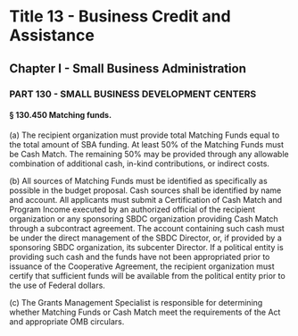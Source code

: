 
# Title 13 - Business Credit and Assistance
## Chapter I - Small Business Administration
### PART 130 - SMALL BUSINESS DEVELOPMENT CENTERS
#### § 130.450 Matching funds.

(a) The recipient organization must provide total Matching Funds equal to the total amount of SBA funding. At least 50% of the Matching Funds must be Cash Match. The remaining 50% may be provided through any allowable combination of additional cash, in-kind contributions, or indirect costs.

(b) All sources of Matching Funds must be identified as specifically as possible in the budget proposal. Cash sources shall be identified by name and account. All applicants must submit a Certification of Cash Match and Program Income executed by an authorized official of the recipient organization or any sponsoring SBDC organization providing Cash Match through a subcontract agreement. The account containing such cash must be under the direct management of the SBDC Director, or, if provided by a sponsoring SBDC organization, its subcenter Director. If a political entity is providing such cash and the funds have not been appropriated prior to issuance of the Cooperative Agreement, the recipient organization must certify that sufficient funds will be available from the political entity prior to the use of Federal dollars.

(c) The Grants Management Specialist is responsible for determining whether Matching Funds or Cash Match meet the requirements of the Act and appropriate OMB circulars.
